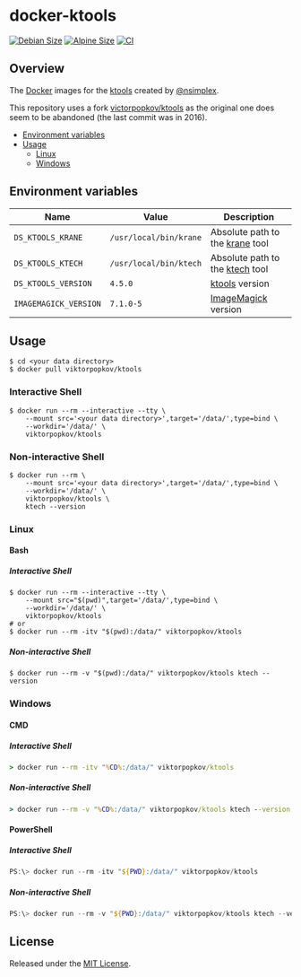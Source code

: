 # docker-ktools

[![Debian Size](https://img.shields.io/docker/image-size/viktorpopkov/ktools/debian?label=debian%20size)](https://hub.docker.com/r/viktorpopkov/ktools)
[![Alpine Size](https://img.shields.io/docker/image-size/viktorpopkov/ktools/alpine?label=alpine%20size)](https://hub.docker.com/r/viktorpopkov/ktools)
[![CI](https://img.shields.io/github/workflow/status/victorpopkov/docker-ktools/CI?label=CI)](https://github.com/victorpopkov/docker-ktools/actions/workflows/ci.yml)

## Overview

The [Docker][] images for the [ktools][] created by [@nsimplex][].

This repository uses a fork [victorpopkov/ktools][] as the original
one does seem to be abandoned (the last commit was in 2016).

- [Environment variables](#environment-variables)
- [Usage](#usage)
  - [Linux](#linux)
  - [Windows](#windows)

## Environment variables

| Name                  | Value                  | Description                         |
| --------------------- | ---------------------- | ----------------------------------- |
| `DS_KTOOLS_KRANE`     | `/usr/local/bin/krane` | Absolute path to the [krane][] tool |
| `DS_KTOOLS_KTECH`     | `/usr/local/bin/ktech` | Absolute path to the [ktech][] tool |
| `DS_KTOOLS_VERSION`   | `4.5.0`                | [ktools][] version                  |
| `IMAGEMAGICK_VERSION` | `7.1.0-5`              | [ImageMagick][] version             |

## Usage

```shell script
$ cd <your data directory>
$ docker pull viktorpopkov/ktools
```

### Interactive Shell

```shell script
$ docker run --rm --interactive --tty \
    --mount src='<your data directory>',target='/data/',type=bind \
    --workdir='/data/' \
    viktorpopkov/ktools
```

### Non-interactive Shell

```shell script
$ docker run --rm \
    --mount src='<your data directory>',target='/data/',type=bind \
    --workdir='/data/' \
    viktorpopkov/ktools \
    ktech --version
```

### Linux

#### Bash

##### Interactive Shell

```shell script
$ docker run --rm --interactive --tty \
    --mount src="$(pwd)",target='/data/',type=bind \
    --workdir='/data/' \
    viktorpopkov/ktools
# or
$ docker run --rm -itv "$(pwd):/data/" viktorpopkov/ktools
```

##### Non-interactive Shell

```shell script
$ docker run --rm -v "$(pwd):/data/" viktorpopkov/ktools ktech --version
```

### Windows

#### CMD

##### Interactive Shell

```cmd
> docker run --rm -itv "%CD%:/data/" viktorpopkov/ktools
```

##### Non-interactive Shell

```cmd
> docker run --rm -v "%CD%:/data/" viktorpopkov/ktools ktech --version
```

#### PowerShell

##### Interactive Shell

```powershell
PS:\> docker run --rm -itv "${PWD}:/data/" viktorpopkov/ktools
```

##### Non-interactive Shell

```powershell
PS:\> docker run --rm -v "${PWD}:/data/" viktorpopkov/ktools ktech --version
```

## License

Released under the [MIT License](https://opensource.org/licenses/MIT).

[@nsimplex]: https://github.com/nsimplex
[docker]: https://www.docker.com/
[don't starve]: https://www.klei.com/games/dont-starve
[gcc]: https://gcc.gnu.org/
[imagemagick]: https://imagemagick.org/index.php
[krane]: https://github.com/nsimplex/ktools#krane
[ktech]: https://github.com/nsimplex/ktools#ktech
[ktools]: https://github.com/nsimplex/ktools
[victorpopkov/ktools]: https://github.com/victorpopkov/ktools
